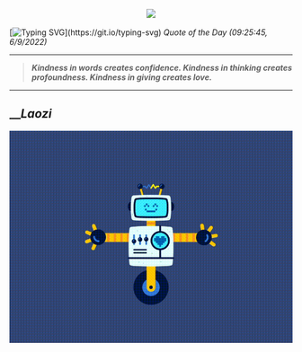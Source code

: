 <p align='center'><img src='https://komarev.com/ghpvc/?username=hungpurdie&label=Total+Vistors&color=brightgreen&style=plastic'></p> 

[![Typing SVG](https://readme-typing-svg.herokuapp.com?font=Press+Start+2P&color=C2F784&size=35&width=900&height=100&lines=Hello+World%2C+I'm+Hung+!)](https://git.io/typing-svg) 
 _Quote of the Day (09:25:45, 6/9/2022)_
___
>**_Kindness in words creates confidence. Kindness in thinking creates profoundness. Kindness in giving creates love._**
___

## __**_Laozi_**

![RobotDance](src/assets/images/robot-dancing-dribble.gif?style=center)
